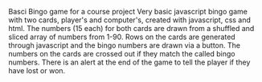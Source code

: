 Basci Bingo game for a course project
Very basic javascript bingo game with two cards, player's and computer's, created with javascript, css and html. The numbers (15 each) for both cards are drawn from a shuffled and sliced array of numbers from 1-90. Rows on the cards are generated through javascript and the bingo numbers are drawn via a button. The numbers on the cards are crossed out if they match the called bingo numbers. There is an alert at the end of the game to tell the player if they have lost or won. 
